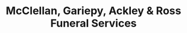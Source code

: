 ---
title: "McClellan, Gariepy, Ackley & Ross Funeral Services"
url: /salem/mcclellan-gariepy-ackley-and-ross-funeral-services/
shop: funeral directors
---